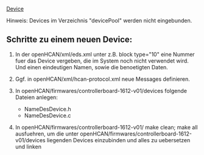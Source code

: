 [Device](https://github.com/hcanIngo/openHCAN/wiki/device)

Hinweis: Devices im Verzeichnis "devicePool" werden nicht eingebunden.


Schritte zu einem neuen Device: 
-------------------------------
1. In der openHCAN/xml/eds.xml unter z.B. block type="10" eine Nummer fuer das Device vergeben, 
   die im System noch nicht verwendet wird. Und einen eindeutigen Namen, sowie die benoetigten Daten.
   
2. Ggf. in openHCAN/xml/hcan-protocol.xml neue Messages definieren.

3. In openHCAN/firmwares/controllerboard-1612-v01/devices folgende Dateien anlegen: 
   - NameDesDevice.h
   - NameDesDevice.c

4. In openHCAN/firmwares/controllerboard-1612-v01/
   make clean; make all
   ausfuehren, um die unter openHCAN/firmwares/controllerboard-1612-v01/devices
   liegenden Devices einzubinden und alles zu uebersetzen und linken
